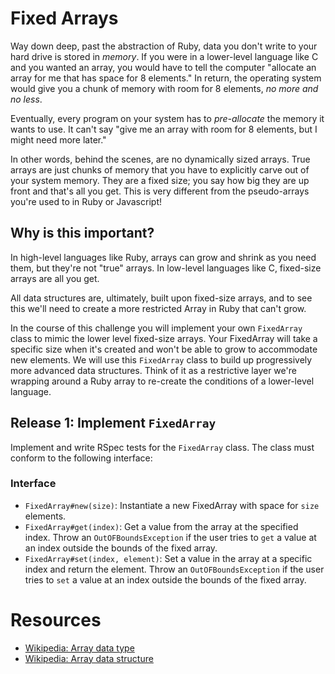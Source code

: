 # Fixed Arrays

Way down deep, past the abstraction of Ruby, data you don't write to your hard drive is stored in _memory_. If you were in a lower-level language like C and you wanted an array, you would have to tell the computer "allocate an array for me that has space for 8 elements." In return, the operating system would give you a chunk of memory with room for 8 elements, _no more and no less_.

Eventually, every program on your system has to _pre-allocate_ the memory it wants to use. It can't say "give me an array with room for 8 elements, but I might need more later."

In other words, behind the scenes, are no dynamically sized arrays. True arrays are just chunks of memory that you have to explicitly carve out of your system memory. They are a fixed size; you say how big they are up front and that's all you get. This is very different from the pseudo-arrays you're used to in Ruby or Javascript!

## Why is this important?

In high-level languages like Ruby, arrays can grow and shrink as you need them, but they're not "true" arrays. In low-level languages like C, fixed-size arrays are all you get.

All data structures are, ultimately, built upon fixed-size arrays, and to see this we'll need to create a more restricted Array in Ruby that can't grow.

In the course of this challenge you will implement your own `FixedArray` class to mimic the lower level fixed-size arrays. Your FixedArray will take a specific size when it's created and won't be able to grow to accommodate new elements. We will use this `FixedArray` class to build up progressively more advanced data structures. Think of it as a restrictive layer we're wrapping around a Ruby array to re-create the conditions of a lower-level language.

## Release 1: Implement `FixedArray`

Implement and write RSpec tests for the `FixedArray` class. The class must conform to the following interface:

### Interface
- `FixedArray#new(size)`: Instantiate a new FixedArray with space for `size` elements.
- `FixedArray#get(index)`: Get a value from the array at the specified index. Throw an `OutOFBoundsException` if the user tries to `get` a value at an index outside the bounds of the fixed array.
- `FixedArray#set(index, element)`: Set a value in the array at a specific index and return the element. Throw an `OutOFBoundsException` if the user tries to `set` a value at an index outside the bounds of the fixed array.

# Resources

* [Wikipedia: Array data type](http://en.wikipedia.org/wiki/Array_data_type#Abstract_arrays)
* [Wikipedia: Array data structure](http://en.wikipedia.org/wiki/Array_data_structure)
